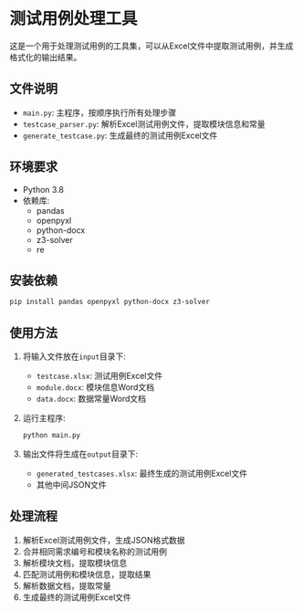 # 测试用例处理工具

这是一个用于处理测试用例的工具集，可以从Excel文件中提取测试用例，并生成格式化的输出结果。

## 文件说明

- `main.py`: 主程序，按顺序执行所有处理步骤
- `testcase_parser.py`: 解析Excel测试用例文件，提取模块信息和常量
- `generate_testcase.py`: 生成最终的测试用例Excel文件

## 环境要求

- Python 3.8
- 依赖库:
  - pandas
  - openpyxl
  - python-docx
  - z3-solver
  - re

## 安装依赖

```bash
pip install pandas openpyxl python-docx z3-solver
```

## 使用方法

1. 将输入文件放在`input`目录下:
   - `testcase.xlsx`: 测试用例Excel文件
   - `module.docx`: 模块信息Word文档
   - `data.docx`: 数据常量Word文档

2. 运行主程序:
   ```bash
   python main.py
   ```

3. 输出文件将生成在`output`目录下:
   - `generated_testcases.xlsx`: 最终生成的测试用例Excel文件
   - 其他中间JSON文件

## 处理流程

1. 解析Excel测试用例文件，生成JSON格式数据
2. 合并相同需求编号和模块名称的测试用例
3. 解析模块文档，提取模块信息
4. 匹配测试用例和模块信息，提取结果
5. 解析数据文档，提取常量
6. 生成最终的测试用例Excel文件 